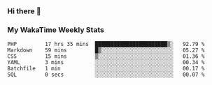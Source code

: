 ### Hi there 👋

<!--
**royschrauwen/royschrauwen** is a ✨ _special_ ✨ repository because its `README.md` (this file) appears on your GitHub profile.

Here are some ideas to get you started:

- 🔭 I’m currently working on ...
- 🌱 I’m currently learning ...
- 👯 I’m looking to collaborate on ...
- 🤔 I’m looking for help with ...
- 💬 Ask me about ...
- 📫 How to reach me: ...
- 😄 Pronouns: ...
- ⚡ Fun fact: ...
-->


### My WakaTime Weekly Stats
<!--START_SECTION:waka-->

```text
PHP         17 hrs 35 mins  ███████████████████████▒░   92.79 %
Markdown    59 mins         █▒░░░░░░░░░░░░░░░░░░░░░░░   05.27 %
CSS         15 mins         ▒░░░░░░░░░░░░░░░░░░░░░░░░   01.36 %
YAML        3 mins          ░░░░░░░░░░░░░░░░░░░░░░░░░   00.34 %
Batchfile   1 min           ░░░░░░░░░░░░░░░░░░░░░░░░░   00.17 %
SQL         0 secs          ░░░░░░░░░░░░░░░░░░░░░░░░░   00.07 %
```

<!--END_SECTION:waka-->
